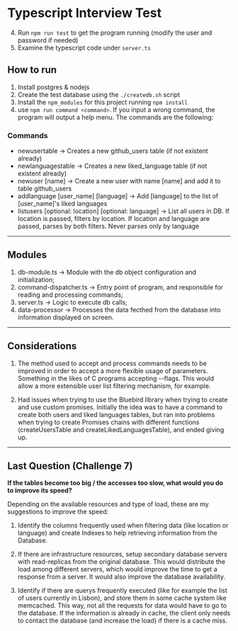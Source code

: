 # Typescript Interview Test
4. Run `npm run test` to get the program running (modify the user and password if needed)
5. Examine the typescript code under `server.ts`

## How to run

1. Install postgres & nodejs
2. Create the test database using the `./createdb.sh` script
3. Install the `npm_modules` for this project running `npm install`
4. use `npm run command <command>`. If you input a wrong command, the program will output a help menu.
The commands are the following:

### Commands
    
- newusertable -> Creates a new github_users table (if not existent already)
- newlanguagestable -> Creates a new liked_language table (if not existent already)
- newuser [name] -> Create a new user with name [name] and add it to table github_users
- addlanguage [user_name] [language] -> Add [language] to the list of [user_name]'s liked languages
- listusers  [optional: location] [optional: language] -> List all users in DB. If location is passed, filters by location. If location and language are passed, parses by both filters. Never parses only by language

-----
## Modules

1. db-module.ts ->  Module with the db object configuration and initialization;
2. command-dispatcher.ts -> Entry point of program, and responsible for reading and processing commands;
3. server.ts -> Logic to execute db calls;
4. data-processor -> Processes the data fecthed from the database into information displayed on screen.

-----
## Considerations

1. The method used to accept and process commands needs to be improved in order to accept a more flexible usage of parameters. Something in the likes of C programs accepting --flags. This would allow a more extensible user list filtering mechanism, for example.

2. Had issues when trying to use the Bluebird library when trying to create and use custom promises. Initially the idea was to have a command to create both users and liked languages tables, but ran into problems when trying to create Promises chains with different functions (createUsersTable and createLikedLanguagesTable), and ended giving up.

-----
## Last Question (Challenge 7)

**If the tables become too big / the accesses too slow, what would you do to improve its speed?**

Depending on the available resources and type of load, these are my suggestions to improve the speed:

1. Identify the columns frequently used when filtering data (like location or language) and create Indexes to help retrieving information from the Database.

2. If there are infrastructure resources, setup secondary database servers with read-replicas from the original database. This would distribute the load among different servers, which would improve the time to get a response from a server. It would also improve the database availability.

3. Identify if there are querys frequently executed (like for example the list of users currently in Lisbon), and store them in some cache system like memcached. This way, not all the requests for data would have to go to the database. If the information is already in cache, the client only needs to contact the database (and increase the load) if there is a cache miss.